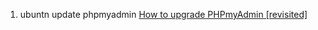 1. ubuntn update phpmyadmin [How to upgrade PHPmyAdmin [revisited]](https://askubuntu.com/a/1057085)
